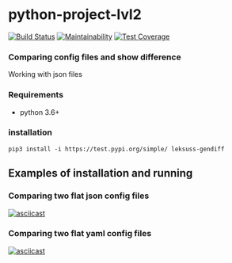 # python-project-lvl2
[![Build Status](https://travis-ci.org/leksuss/python-project-lvl2.svg?branch=master)](https://travis-ci.org/leksuss/python-project-lvl2)
[![Maintainability](https://api.codeclimate.com/v1/badges/a49b3cfeddd56ea7891a/maintainability)](https://codeclimate.com/github/leksuss/python-project-lvl2/maintainability)
[![Test Coverage](https://api.codeclimate.com/v1/badges/a49b3cfeddd56ea7891a/test_coverage)](https://codeclimate.com/github/leksuss/python-project-lvl2/test_coverage)

### Comparing config files and show difference
Working with json files

### Requirements
 - python 3.6+

### installation
```
pip3 install -i https://test.pypi.org/simple/ leksuss-gendiff
```

## Examples of installation and running

### Comparing two flat json config files
[![asciicast](https://asciinema.org/a/3rEktVNIXnIMUzNq10t9RFwsO.svg)](https://asciinema.org/a/3rEktVNIXnIMUzNq10t9RFwsO)

### Comparing two flat yaml config files
[![asciicast](https://asciinema.org/a/PReHUUu51zvcSj6ntmU3pogdH.svg)](https://asciinema.org/a/PReHUUu51zvcSj6ntmU3pogdH)
